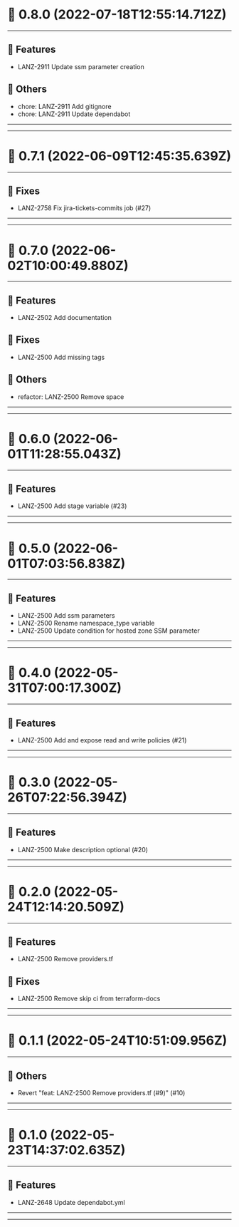 # :confetti_ball: 0.8.0 (2022-07-18T12:55:14.712Z)
- - -
## :hammer: Features
* LANZ-2911 Update ssm parameter creation
## :newspaper: Others
* chore: LANZ-2911 Add gitignore
* chore: LANZ-2911 Update dependabot
- - -
- - -
# :confetti_ball: 0.7.1 (2022-06-09T12:45:35.639Z)
- - -
## :bug: Fixes
* LANZ-2758 Fix jira-tickets-commits job (#27)
- - -
- - -
# :confetti_ball: 0.7.0 (2022-06-02T10:00:49.880Z)
- - -
## :hammer: Features
* LANZ-2502 Add documentation
## :bug: Fixes
* LANZ-2500 Add missing tags
## :newspaper: Others
* refactor: LANZ-2500 Remove space
- - -
- - -
# :confetti_ball: 0.6.0 (2022-06-01T11:28:55.043Z)
- - -
## :hammer: Features
* LANZ-2500 Add stage variable (#23)
- - -
- - -
# :confetti_ball: 0.5.0 (2022-06-01T07:03:56.838Z)
- - -
## :hammer: Features
* LANZ-2500 Add ssm parameters
* LANZ-2500 Rename namespace_type variable
* LANZ-2500 Update condition for hosted zone SSM parameter
- - -
- - -
# :confetti_ball: 0.4.0 (2022-05-31T07:00:17.300Z)
- - -
## :hammer: Features
* LANZ-2500 Add and expose read and write policies (#21)
- - -
- - -
# :confetti_ball: 0.3.0 (2022-05-26T07:22:56.394Z)
- - -
## :hammer: Features
* LANZ-2500 Make description optional (#20)
- - -
- - -
# :confetti_ball: 0.2.0 (2022-05-24T12:14:20.509Z)
- - -
## :hammer: Features
* LANZ-2500 Remove providers.tf
## :bug: Fixes
* LANZ-2500 Remove skip ci from terraform-docs
- - -
- - -
# :confetti_ball: 0.1.1 (2022-05-24T10:51:09.956Z)
- - -
## :newspaper: Others
* Revert "feat: LANZ-2500 Remove providers.tf (#9)" (#10)
- - -
- - -
# :confetti_ball: 0.1.0 (2022-05-23T14:37:02.635Z)
- - -
## :hammer: Features
* LANZ-2648 Update dependabot.yml
- - -
- - -
